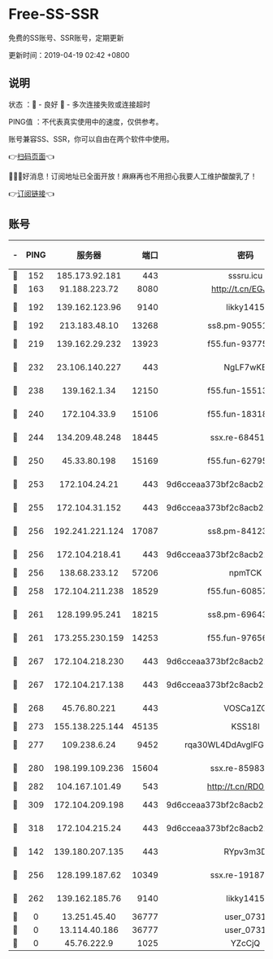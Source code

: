 # Free-SS-SSR

免费的SS账号、SSR账号，定期更新

更新时间：2019-04-19 02:42 +0800

## 说明

状态     ：🙂 - 良好 🙁 - 多次连接失败或连接超时

PING值   ：不代表真实使用中的速度，仅供参考。

账号兼容SS、SSR，你可以自由在两个软件中使用。

👉[扫码页面](https://liesauer.github.io/Free-SS-SSR/)👈

🎉🎉🎉好消息！订阅地址已全面开放！麻麻再也不用担心我要人工维护酸酸乳了！

👉[订阅链接](https://www.liesauer.net/yogurt/subscribe?ACCESS_TOKEN=DAYxR3mMaZAsaqUb)👈

## 账号

|-|PING|服务器|端口|密码|加密方式|区域|
|:----:|:----:|:-----:|-----:|:----:|:----:|:----:|
|🙂|152|185.173.92.181|443|sssru.icu|rc4-md5|RU|
|🙂|163|91.188.223.72|8080|http://t.cn/EGJIyrl|rc4-md5|RU|
|🙂|192|139.162.123.96|9140|likky1415|aes-256-cfb|JP|
|🙂|192|213.183.48.10|13268|ss8.pm-90551767|rc4-md5|RU|
|🙂|219|139.162.29.232|13923|f55.fun-93775470|aes-256-cfb|SG|
|🙂|232|23.106.140.227|443|NgLF7wKB|aes-256-cfb|US|
|🙂|238|139.162.1.34|12150|f55.fun-15513750|aes-256-cfb|SG|
|🙂|240|172.104.33.9|15106|f55.fun-18318198|aes-256-cfb|SG|
|🙂|244|134.209.48.248|18445|ssx.re-68451982|aes-256-cfb|US|
|🙂|250|45.33.80.198|15169|f55.fun-62795651|aes-256-cfb|US|
|🙂|253|172.104.24.21|443|9d6cceaa373bf2c8acb22e60b6a58be6|aes-256-cfb|US|
|🙂|255|172.104.31.152|443|9d6cceaa373bf2c8acb22e60b6a58be6|aes-256-cfb|US|
|🙂|256|192.241.221.124|17087|ss8.pm-84123317|aes-256-cfb|US|
|🙂|256|172.104.218.41|443|9d6cceaa373bf2c8acb22e60b6a58be6|aes-256-cfb|US|
|🙂|256|138.68.233.12|57206|npmTCK|rc4-md5|US|
|🙂|258|172.104.211.238|18529|f55.fun-60857780|aes-256-cfb|US|
|🙂|261|128.199.95.241|18215|ss8.pm-69643917|aes-256-cfb|SG|
|🙂|261|173.255.230.159|14253|f55.fun-97656592|aes-256-cfb|US|
|🙂|267|172.104.218.230|443|9d6cceaa373bf2c8acb22e60b6a58be6|aes-256-cfb|US|
|🙂|267|172.104.217.138|443|9d6cceaa373bf2c8acb22e60b6a58be6|aes-256-cfb|US|
|🙂|268|45.76.80.221|443|VOSCa1ZG|aes-256-cfb|DE|
|🙂|273|155.138.225.144|45135|KSS18l|rc4-md5|US|
|🙂|277|109.238.6.24|9452|rqa30WL4DdAvgIFG6Fs3znzTa|aes-256-cfb|FR|
|🙂|280|198.199.109.236|15604|ssx.re-85983302|aes-256-cfb|US|
|🙂|282|104.167.101.49|543|http://t.cn/RD0D7sx|rc4-md5|CA|
|🙂|309|172.104.209.198|443|9d6cceaa373bf2c8acb22e60b6a58be6|aes-256-cfb|US|
|🙂|318|172.104.215.24|443|9d6cceaa373bf2c8acb22e60b6a58be6|aes-256-cfb|US|
|🙂|142|139.180.207.135|443|RYpv3m3D|aes-256-cfb|JP|
|🙂|256|128.199.187.62|10349|ssx.re-19187130|aes-256-cfb|SG|
|🙂|262|139.162.185.76|9140|likky1415|aes-256-cfb|DE|
|🙁|0|13.251.45.40|36777|user_0731|chacha20|SG|
|🙁|0|13.114.40.186|36777|user_0731|chacha20|JP|
|🙁|0|45.76.222.9|1025|YZcCjQ|rc4-md5|JP|
